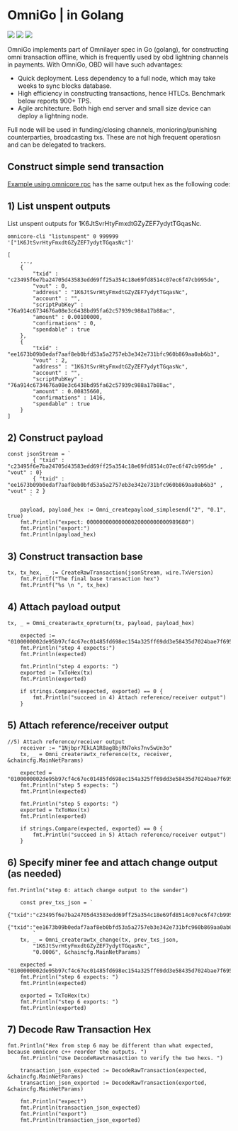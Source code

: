 # OmniGo | in Golang
[![](https://img.shields.io/badge/license-MIT-blue)](https://github.com/omnilaboratory/obd/blob/master/LICENSE) [![](https://img.shields.io/badge/golang-%3E%3D1.9.0-orange)](https://golang.org/dl/) [![](https://img.shields.io/badge/Spec-OmniLayer-brightgreen)](https://github.com/OmniLayer/spec) 
  

OmniGo implements part of Omnilayer spec in Go (golang), for constructing omni transaction offline, which is frequently used by obd lightning channels in payments. With OmniGo, OBD will have such advantages:  

* Quick deployment. Less dependency to a full node, which may take weeks to sync blocks database.  
* High efficiency in constructing transactions, hence HTLCs. Benchmark below reports 900+ TPS.  
* Agile architecture. Both high end server and small size device can deploy a lightning node.  

Full node will be used in funding/closing channels, monioring/punishing counterparties, broadcasting txs. These are not high frequent operatiosn and can be delegated to trackers.  

## Construct simple send transaction

[Example using omnicore rpc](https://github.com/OmniLayer/omnicore/wiki/Use-the-raw-transaction-API-to-create-a-Simple-Send-transaction) has the same output hex as the following code:   

## 1) List unspent outputs

List unspent outputs for 1K6JtSvrHtyFmxdtGZyZEF7ydytTGqasNc.
```
omnicore-cli "listunspent" 0 999999 '["1K6JtSvrHtyFmxdtGZyZEF7ydytTGqasNc"]'
```

```
[
    ...,
    {
        "txid" : "c23495f6e7ba24705d43583edd69ff25a354c18e69fd8514c07ec6f47cb995de",
        "vout" : 0,
        "address" : "1K6JtSvrHtyFmxdtGZyZEF7ydytTGqasNc",
        "account" : "",
        "scriptPubKey" : "76a914c6734676a08e3c6438bd95fa62c57939c988a17b88ac",
        "amount" : 0.00100000,
        "confirmations" : 0,
        "spendable" : true
    },
    {
        "txid" : "ee1673b09b0edaf7aaf8eb0bfd53a5a2757eb3e342e731bfc960b869aa0ab6b3",
        "vout" : 2,
        "address" : "1K6JtSvrHtyFmxdtGZyZEF7ydytTGqasNc",
        "account" : "",
        "scriptPubKey" : "76a914c6734676a08e3c6438bd95fa62c57939c988a17b88ac",
        "amount" : 0.00835660,
        "confirmations" : 1416,
        "spendable" : true
    }
]
```

## 2) Construct payload

```
const jsonStream = `
		{ "txid" : "c23495f6e7ba24705d43583edd69ff25a354c18e69fd8514c07ec6f47cb995de" , "vout" : 0} 
		{ "txid" : "ee1673b09b0edaf7aaf8eb0bfd53a5a2757eb3e342e731bfc960b869aa0ab6b3" , "vout" : 2 } 
	   ` 
	 
	payload, payload_hex := Omni_createpayload_simplesend("2", "0.1", true)
	fmt.Println("expect: 00000000000000020000000000989680")
	fmt.Println("export:")
	fmt.Println(payload_hex)
```

## 3) Construct transaction base
```
tx, tx_hex, _ := CreateRawTransaction(jsonStream, wire.TxVersion)
	fmt.Printf("The final base transaction hex")
	fmt.Printf("%s \n ", tx_hex)
```

## 4) Attach payload output
```
tx, _ = Omni_createrawtx_opreturn(tx, payload, payload_hex)

	expected := "0100000002de95b97cf4c67ec01485fd698ec154a325ff69dd3e58435d7024bae7f69534c20000000000ffffffffb3b60aaa69b860c9bf31e742e3b37e75a2a553fd0bebf8aaf7da0e9bb07316ee0200000000ffffffff010000000000000000166a146f6d6e690000000000000002000000000098968000000000"
	fmt.Println("step 4 expects:")
	fmt.Println(expected)

	fmt.Println("step 4 exports: ")
	exported := TxToHex(tx)
	fmt.Println(exported)

	if strings.Compare(expected, exported) == 0 {
		fmt.Println("succeed in 4) Attach reference/receiver output")
	}

```

## 5) Attach reference/receiver output
```
//5) Attach reference/receiver output
	receiver := "1Njbpr7EkLA1R8ag8bjRN7oks7nv5wUn3o"
	tx, _ = Omni_createrawtx_reference(tx, receiver, &chaincfg.MainNetParams)

	expected = "0100000002de95b97cf4c67ec01485fd698ec154a325ff69dd3e58435d7024bae7f69534c20000000000ffffffffb3b60aaa69b860c9bf31e742e3b37e75a2a553fd0bebf8aaf7da0e9bb07316ee0200000000ffffffff020000000000000000166a146f6d6e690000000000000002000000000098968022020000000000001976a914ee692ea81da1b12d3dd8f53fd504865c9d843f5288ac00000000"
	fmt.Println("step 5 expects: ")
	fmt.Println(expected)

	fmt.Println("step 5 exports: ")
	exported = TxToHex(tx)
	fmt.Println(exported)

	if strings.Compare(expected, exported) == 0 {
		fmt.Println("succeed in 5) Attach reference/receiver output")
	}
```

## 6) Specify miner fee and attach change output (as needed)

```
fmt.Println("step 6: attach change output to the sender")

	const prev_txs_json = `
		{"txid":"c23495f6e7ba24705d43583edd69ff25a354c18e69fd8514c07ec6f47cb995de","vout":0,"scriptPubKey":"76a914c6734676a08e3c6438bd95fa62c57939c988a17b88ac","value":"0.001"} 
		{"txid":"ee1673b09b0edaf7aaf8eb0bfd53a5a2757eb3e342e731bfc960b869aa0ab6b3","vout":2,"scriptPubKey":"76a914c6734676a08e3c6438bd95fa62c57939c988a17b88ac","value":"0.0083566"}
		`
	tx, _ = Omni_createrawtx_change(tx, prev_txs_json,
		"1K6JtSvrHtyFmxdtGZyZEF7ydytTGqasNc",
		"0.0006", &chaincfg.MainNetParams)

	expected = "0100000002de95b97cf4c67ec01485fd698ec154a325ff69dd3e58435d7024bae7f69534c20000000000ffffffffb3b60aaa69b860c9bf31e742e3b37e75a2a553fd0bebf8aaf7da0e9bb07316ee0200000000ffffffff036a5a0d00000000001976a914c6734676a08e3c6438bd95fa62c57939c988a17b88ac0000000000000000166a146f6d6e690000000000000002000000000098968022020000000000001976a914ee692ea81da1b12d3dd8f53fd504865c9d843f5288ac00000000"
	fmt.Println("step 6 expects: ")
	fmt.Println(expected)

	exported = TxToHex(tx)
	fmt.Println("step 6 exports: ")
	fmt.Println(exported)
```

## 7) Decode Raw Transaction Hex
```
fmt.Println("Hex from step 6 may be different than what expected, because omnicore c++ reorder the outputs. ")
	fmt.Println("Use DecodeRawtrnasaction to verify the two hexs. ")

	transaction_json_expected := DecodeRawTransaction(expected, &chaincfg.MainNetParams)
	transaction_json_exported := DecodeRawTransaction(exported, &chaincfg.MainNetParams)

	fmt.Println("expect")
	fmt.Println(transaction_json_expected)
	fmt.Println("export")
	fmt.Println(transaction_json_exported)
```






